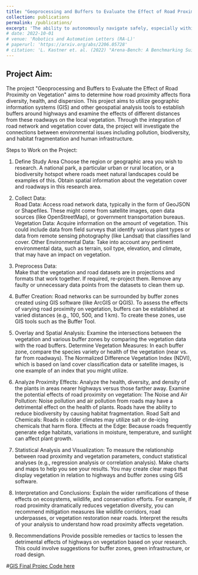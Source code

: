 ```yaml
---
title: "Geoprocessing and Buffers to Evaluate the Effect of Road Proximity on Vegetation"
collection: publications
permalink: /publications/
excerpt: 'The ability to autonomously navigate safely, especially within dynamic environments, is paramount for mobile robotics. In recent years, DRL approaches have shown superior performance in dynamic obstacle avoidance. However, these learning-based approaches are often developed in specially designed simulation environments and are hard to test against conventional planning approaches. Furthermore, the integration and deployment of these approaches into real robotic platforms are not yet completely solved. In this paper, we present Arena-bench, a benchmark suite to train, test, and evaluate navigation planners on different robotic platforms within 3D environments. It provides tools to design and generate highly dynamic evaluation worlds, scenarios, and tasks for autonomous navigation and is fully integrated into the robot operating system. To demonstrate the functionalities of our suite, we trained a DRL agent on our platform and compared it against a variety of existing different model-based and learning-based navigation approaches on a variety of relevant metrics. Finally, we deployed the approaches towards real robots and demonstrated the reproducibility of the results.'
# date: 2022-10-01
# venue: 'Robotics and Automation Letters (RA-L)'
# paperurl: 'https://arxiv.org/abs/2206.05728'
# citation: 'L. Kastner et. al. (2022) "Arena-Bench: A Benchmarking Suite for Obstacle Avoidance Approaches in Highly Dynamic Environments" Robotics and Automation Letters.'
---
```

## Project Aim:
The project "Geoprocessing and Buffers to Evaluate the Effect of Road Proximity on Vegetation" aims to determine how road proximity affects flora diversity, health, and dispersion. This project aims to utilize geographic information systems (GIS) and other geospatial analysis tools to establish buffers around highways and examine the effects of different distances from these roadways on the local vegetation. Through the integration of road network and vegetation cover data, the project will investigate the connections between environmental issues including pollution, biodiversity, and habitat fragmentation and human infrastructure.

Steps to Work on the Project:
1. Define Study Area
Choose the region or geographic area you wish to research. A national park, a particular urban or rural location, or a biodiversity hotspot where roads meet natural landscapes could be examples of this.
Obtain spatial information about the vegetation cover and roadways in this research area.

2. Collect Data:  
Road Data: Access road network data, typically in the form of GeoJSON or Shapefiles. These might come from satellite images, open data sources (like OpenStreetMap), or government transportation bureaus.
Vegetation Data: Acquire information on the amount of vegetation. This could include data from field surveys that identify various plant types or data from remote sensing photography (like Landsat) that classifies land cover.
Other Environmental Data: Take into account any pertinent environmental data, such as terrain, soil type, elevation, and climate, that may have an impact on vegetation.

3. Preprocess Data:  
Make that the vegetation and road datasets are in projections and formats that work together. If required, re-project them.
Remove any faulty or unnecessary data points from the datasets to clean them up.

4. Buffer Creation: 
Road networks can be surrounded by buffer zones created using GIS software (like ArcGIS or QGIS). To assess the effects of varying road proximity on vegetation, buffers can be established at varied distances (e.g., 100, 500, and 1 km).
To create these zones, use GIS tools such as the Buffer Tool.

5. Overlay and Spatial Analysis:
Examine the intersections between the vegetation and various buffer zones by comparing the vegetation data with the road buffers.
Determine Vegetation Measures: In each buffer zone, compare the species variety or health of the vegetation (near vs. far from roadways). The Normalized Difference Vegetation Index (NDVI), which is based on land cover classification data or satellite images, is one example of an index that you might utilize.

6. Analyze Proximity Effects:
Analyze the health, diversity, and density of the plants in areas nearer highways versus those farther away.
Examine the potential effects of road proximity on vegetation:
The Noise and Air Pollution: Noise pollution and air pollution from roads may have a detrimental effect on the health of plants.
Roads have the ability to reduce biodiversity by causing habitat fragmentation.
Road Salt and Chemicals: Roads in colder climates may utilize salt or de-icing chemicals that harm flora.
Effects at the Edge: Because roads frequently generate edge habitats, variations in moisture, temperature, and sunlight can affect plant growth.

7. Statistical Analysis and Visualization:
To measure the relationship between road proximity and vegetation parameters, conduct statistical analyses (e.g., regression analysis or correlation analysis).
Make charts and maps to help you see your results. You may create clear maps that display vegetation in relation to highways and buffer zones using GIS software.

8. Interpretation and Conclusions:
Explain the wider ramifications of these effects on ecosystems, wildlife, and conservation efforts. For example, if road proximity dramatically reduces vegetation diversity, you can recommend mitigation measures like wildlife corridors, road underpasses, or vegetation restoration near roads. Interpret the results of your analysis to understand how road proximity affects vegetation.
9. Recommendations
Provide possible remedies or tactics to lessen the detrimental effects of highways on vegetation based on your research. This could involve suggestions for buffer zones, green infrastructure, or road design.


#[GIS Final Projec Code here](https://github.com/barnaws21/GIS_Project_Code/blob/7cfc8a3c0ddb76795524461a6e2e994e9bdb5624/Final_project(Jetra).ipynb)


